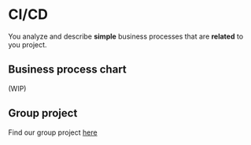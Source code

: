 # CI/CD
You analyze and describe **simple** business processes that are **related** to you project.

## Business process chart
(WIP)

## Group project
Find our group project [here](https://github.com/Null-Not-Found/DashBuddy-Documentation/blob/main/Learning%20Outcomes/Business%20processes.md)